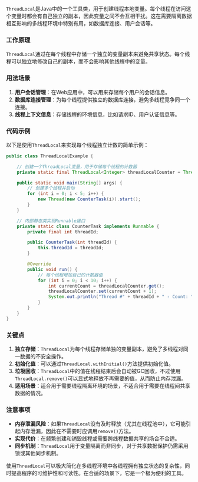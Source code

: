 `ThreadLocal`是Java中的一个工具类，用于创建线程本地变量。每个线程在访问这个变量时都会有自己独立的副本，因此变量之间不会互相干扰。这在需要隔离数据相互影响的多线程环境中特别有用，如数据库连接、用户会话等。

### 工作原理

`ThreadLocal`通过在每个线程中存储一个独立的变量副本来避免共享状态。每个线程可以独立地修改自己的副本，而不会影响其他线程中的变量。

### 用法场景

1. **用户会话管理**：在Web应用中，可以用来存储每个用户的会话信息。
2. **数据库连接管理**：为每个线程提供独立的数据库连接，避免多线程竞争同一个连接。
3. **线程上下文信息**：存储线程的环境信息，比如请求ID、用户认证信息等。

### 代码示例

以下是使用`ThreadLocal`来实现每个线程独立计数的简单示例：

```java
public class ThreadLocalExample {  

    // 创建一个ThreadLocal变量，用于存储每个线程的计数器  
    private static final ThreadLocal<Integer> threadLocalCounter = ThreadLocal.withInitial(() -> 0);  

    public static void main(String[] args) {  
        // 创建多个线程并启动  
        for (int i = 0; i < 5; i++) {  
            new Thread(new CounterTask(i)).start();  
        }  
    }  

    // 内部静态类实现Runnable接口  
    private static class CounterTask implements Runnable {  
        private final int threadId;  

        public CounterTask(int threadId) {  
            this.threadId = threadId;  
        }  

        @Override  
        public void run() {  
            // 每个线程增加自己的计数器值  
            for (int i = 0; i < 10; i++) {  
                int currentCount = threadLocalCounter.get();  
                threadLocalCounter.set(currentCount + 1);  
                System.out.println("Thread #" + threadId + " - Count: " + threadLocalCounter.get());  
            }  
        }  
    }  
}
```

### 关键点

1. **独立存储**：`ThreadLocal`为每个线程存储单独的变量副本，避免了多线程对同一数据的不安全操作。
2. **初始化值**：可以通过`ThreadLocal.withInitial()`方法提供初始化值。
3. **垃圾回收**：`ThreadLocal`中的值在线程结束后会自动被GC回收，不过使用`ThreadLocal.remove()`可以显式地释放不再需要的值，从而防止内存泄漏。
4. **适用场景**：适合用于需要线程隔离环境的场景，不适合用于需要在线程间共享数据的情况。

### 注意事项

+ **内存泄漏风险**：如果`ThreadLocal`没有及时释放（尤其在线程池中），它可能引起内存泄漏，因此在不需要时应调用`remove()`方法。
+ **实现代价**：在频繁创建和销毁线程或需要跨线程数据共享的场合不合适。
+ **同步机制**：`ThreadLocal`用于变量隔离而非同步，对于共享数据保护仍需采用锁或其他同步机制。

使用`ThreadLocal`可以极大简化在多线程环境中各线程拥有独立状态的复杂性，同时提高程序的可维护性和可读性。在合适的场景下，它是一个极为便利的工具。
